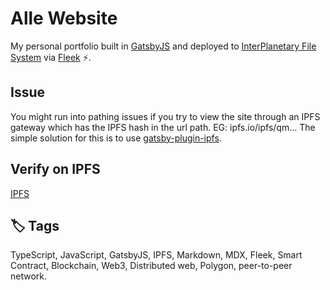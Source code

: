 # Alle Website

My personal portfolio built in [GatsbyJS](https://www.gatsbyjs.com/) and deployed to [InterPlanetary File System](https://ipfs.tech/) via [Fleek](https://fleek.co/) ⚡.

## Issue

You might run into pathing issues if you try to view the site through an IPFS gateway which has the IPFS hash in the url path. EG: ipfs.io/ipfs/qm…
The simple solution for this is to use [gatsby-plugin-ipfs](https://github.com/moxystudio/gatsby-plugin-ipfs).

## Verify on IPFS

[IPFS](https://fleek.ipfs.io/ipfs/QmQnfeRAsH1rBQMF9fmyXBsXBQpJU23WypYEcB2ii1mrwM/)

## 🏷️ Tags

TypeScript, JavaScript, GatsbyJS, IPFS, Markdown, MDX, Fleek, Smart Contract, Blockchain, Web3, Distributed web, Polygon, peer-to-peer network.
